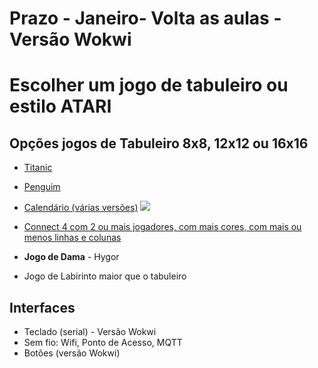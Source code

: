# Prazo - Janeiro- Volta as aulas - Versão Wokwi

# Escolher um jogo de tabuleiro ou estilo ATARI

## Opções jogos de Tabuleiro 8x8, 12x12 ou 16x16
 * [Titanic](http://nontrivialgames.blogspot.com/2014/06/titanic-review.html)
 * [Penguim](https://www.magazineluiza.com.br/penguins-on-ice-smart-games/p/fdkdcaa362/ga/otga/)
   
 * [Calendário (várias versões)](https://www.youtube.com/watch?app=desktop&v=sWjZZROTfSw)
    ![](https://a-static.mlcdn.com.br/800x560/desafio-e-calendario-puziday-brinquedo-educativo-puzi/mimosparatodos1/puzi-pday/09edd1eda3ae72e26af0fb37c743d8f3.jpeg)
 * [Connect 4 com 2 ou mais jogadores, com mais cores, com mais ou menos linhas e colunas](https://m.media-amazon.com/images/I/81ZNRHJ+cIL.jpg)
 * **Jogo de Dama** - Hygor
 * Jogo de Labirinto maior que o tabuleiro

## Interfaces
* Teclado (serial) - Versão Wokwi
* Sem fio: Wifi, Ponto de Acesso, MQTT
* Botões (versão Wokwi)
